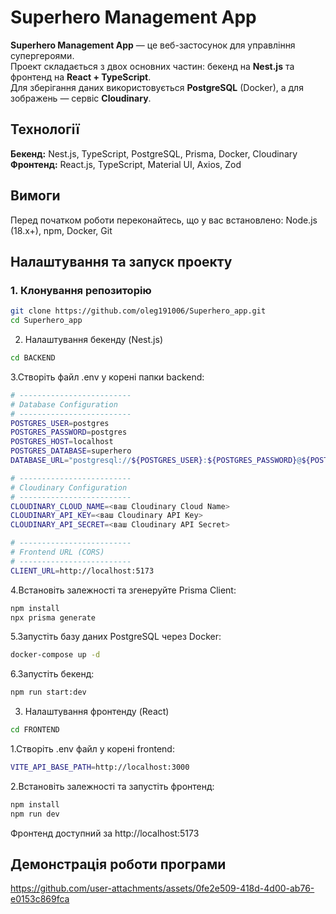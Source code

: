 # Superhero Management App

**Superhero Management App** — це веб-застосунок для управління супергероями.  
Проект складається з двох основних частин: бекенд на **Nest.js** та фронтенд на **React + TypeScript**.  
Для зберігання даних використовується **PostgreSQL** (Docker), а для зображень — сервіс **Cloudinary**.

## Технології

**Бекенд:** Nest.js, TypeScript, PostgreSQL, Prisma, Docker, Cloudinary  
**Фронтенд:** React.js, TypeScript, Material UI, Axios, Zod

## Вимоги

Перед початком роботи переконайтесь, що у вас встановлено: Node.js (18.x+), npm, Docker, Git

## Налаштування та запуск проекту

### 1. Клонування репозиторію

```bash
git clone https://github.com/oleg191006/Superhero_app.git
cd Superhero_app
```

2. Налаштування бекенду (Nest.js)

```bash
cd BACKEND
```

3.Створіть файл .env у корені папки backend:

```bash
# -------------------------
# Database Configuration
# -------------------------
POSTGRES_USER=postgres
POSTGRES_PASSWORD=postgres
POSTGRES_HOST=localhost
POSTGRES_DATABASE=superhero
DATABASE_URL="postgresql://${POSTGRES_USER}:${POSTGRES_PASSWORD}@${POSTGRES_HOST}:5434/${POSTGRES_DATABASE}?schema=public"

# -------------------------
# Cloudinary Configuration
# -------------------------
CLOUDINARY_CLOUD_NAME=<ваш Cloudinary Cloud Name>
CLOUDINARY_API_KEY=<ваш Cloudinary API Key>
CLOUDINARY_API_SECRET=<ваш Cloudinary API Secret>

# -------------------------
# Frontend URL (CORS)
# -------------------------
CLIENT_URL=http://localhost:5173
```

4.Встановіть залежності та згенеруйте Prisma Client:

```bash
npm install
npx prisma generate
```

5.Запустіть базу даних PostgreSQL через Docker:

```bash
docker-compose up -d
```

6.Запустіть бекенд:

```bash
npm run start:dev
```

3. Налаштування фронтенду (React)

```bash
cd FRONTEND
```

1.Створіть .env файл у корені frontend:

```bash
VITE_API_BASE_PATH=http://localhost:3000
```

2.Встановіть залежності та запустіть фронтенд:

```bash
npm install
npm run dev
```

Фронтенд доступний за http://localhost:5173

## Демонстрація роботи програми

https://github.com/user-attachments/assets/0fe2e509-418d-4d00-ab76-e0153c869fca


